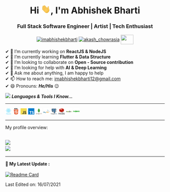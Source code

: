 <!--
**abhishekbhartiind/abhishekbhartiind** is a ✨ _special_ ✨ repository because its `README.md` (this file) appears on your GitHub profile.
Here are some ideas to get you started:
-->
<h1 align="center">Hi <img src="https://raw.githubusercontent.com/ABSphreak/ABSphreak/master/gifs/Hi.gif" width="30px">, I'm Abhishek Bharti</h1>
<h3 align="center">Full Stack Software Engineer | Artist | Tech Enthusiast</h3>
<p align="center">
<a href="https://www.linkedin.com/in/imabhishekbharti/" target="blank"><img align="center" src="https://cdn.jsdelivr.net/npm/simple-icons@3.0.1/icons/linkedin.svg" alt="imabhishekbharti" height="30" width="40" /></a>
<a href="https://www.instagram.com/abhishekbharti/" target="blank"><img align="center" src="https://cdn.jsdelivr.net/npm/simple-icons@3.0.1/icons/instagram.svg" alt="akash_chowrasia" height="30" width="40" /></a>
 <a href = "mailto: imabhishekbharti12@gmail.com"><img align="center" src="https://simpleicons.org/icons/gmail.svg" height="30" width="40" /></a>
</p>
</p>

✔ 🔭 I’m currently working on **ReactJS & NodeJS**<br>
✔ 🌱 I’m currently learning **Flutter & Data Structure**<br>
✔ 👯 I’m looking to collaborate on **Open - Source contribution**<br>
✔ 🤔 I’m looking for help with **AI & Deep Learning**<br>
✔ 💬 Ask me about anything, I am happy to help<br>
✔ 📫 How to reach me: imabhishekbharti12@gmail.com<br>
✔ 😄 Pronouns: ***He/His*** 😉<br>

<img src="https://media.giphy.com/media/ObNTw8Uzwy6KQ/giphy.gif" width="30px">&nbsp;***Languages & Tools I Know...***<br>
<hr>

<p align="left">
 <img src="https://raw.githubusercontent.com/devicons/devicon/master/icons/react/react-original-wordmark.svg" alt="react" width="20" height="20"/> 
 <img src="https://raw.githubusercontent.com/devicons/devicon/master/icons/html5/html5-original-wordmark.svg" alt="html5" width="20" height="20"/> 
 <img src="https://raw.githubusercontent.com/devicons/devicon/master/icons/javascript/javascript-original.svg" alt="javascript" width="20" height="20"/> 
 <img src="https://raw.githubusercontent.com/devicons/devicon/master/icons/typescript/typescript-original.svg" alt="typescript" width="20" height="20"/> 
 <img src="https://raw.githubusercontent.com/devicons/devicon/master/icons/mongodb/mongodb-original-wordmark.svg" alt="mongodb" width="20" height="20"/> 
 <img src="https://raw.githubusercontent.com/devicons/devicon/master/icons/mysql/mysql-original-wordmark.svg" alt="mysql" width="20" height="20"/> 
 <img src="https://raw.githubusercontent.com/devicons/devicon/master/icons/postgresql/postgresql-original-wordmark.svg" alt="postgresql" width="20" height="20"/>  <img src="https://raw.githubusercontent.com/devicons/devicon/master/icons/redis/redis-original-wordmark.svg" alt="redis" width="20" height="20"/> 
 <img src="https://raw.githubusercontent.com/devicons/devicon/master/icons/nodejs/nodejs-original-wordmark.svg" alt="nodejs" width="20" height="20"/> 
 <img src="https://raw.githubusercontent.com/devicons/devicon/master/icons/nginx/nginx-original.svg" alt="nginx" width="20" height="20"/>
</p>

<hr>
<div><p>My profile overview: </p></div>
<br>
<img src="https://github-readme-stats.vercel.app/api?username=abhishekbhartiind&count_private=true&show_icons=true&theme=radical" />
<br>
<img src="https://github-readme-stats.vercel.app/api/top-langs/?username=abhishekbhartiind&layout=compact&theme=radical&hide_border=true" />

----
<strong>🚀 My Latest Update :</strong><br><br>
[![Readme Card](https://github-readme-stats.vercel.app/api/pin/?username=abhishekbhartiind&repo=abhishekbhartiind&theme=radical)](https://github.com/abhishekbhartiind/abhishekbhartiind)

Last Edited on: 16/07/2021
